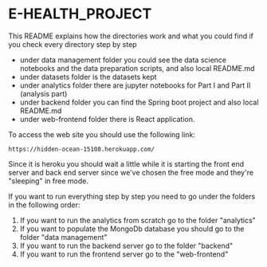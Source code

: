 # E-HEALTH_PROJECT

This README explains how the directories work and what you could find if you check every directory step by step

 * under data management folder you could see the data science notebooks and the data preparation scripts, and also local README.md
 * under datasets folder is the datasets kept
 * under analytics folder there are jupyter notebooks for Part I and Part II (analysis part)
 * under backend folder you can find the Spring boot project and also local README.md
 * under web-frontend folder there is React application.

To access the web site you should use the following link:

```
https://hidden-ocean-15108.herokuapp.com/
```

Since it is heroku you should wait a little while it is starting the front end server and back end server since we've chosen the free mode and they're "sleeping" in free mode.

If you want to run everything step by step you need to go under the folders in the following order:
1. If you want to run the analytics from scratch go to the folder "analytics"
2. If you want to populate the MongoDb database you should go to the folder "data management"
3. If you want to run the backend server go to the folder "backend"
4. If you want to run the frontend server go to the "web-frontend"
